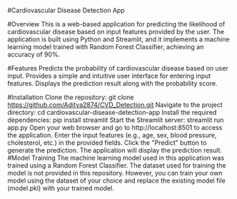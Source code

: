 #Cardiovascular Disease Detection App

#Overview
This is a web-based application for predicting the likelihood of cardiovascular disease based on input features provided by the user. The application is built using Python and Streamlit, and it implements a machine learning model trained with Random Forest Classifier, achieving an accuracy of 90%.

#Features
Predicts the probability of cardiovascular disease based on user input.
Provides a simple and intuitive user interface for entering input features.
Displays the prediction result along with the probability score.

#Installation
Clone the repository: git clone https://github.com/Aditya2874/CVD_Detection.git
Navigate to the project directory: cd cardiovascular-disease-detection-app
Install the required dependencies: pip install streamlit
Start the Streamlit server:
streamlit run app.py
Open your web browser and go to http://localhost:8501 to access the application.
Enter the input features (e.g., age, sex, blood pressure, cholesterol, etc.) in the provided fields.
Click the "Predict" button to generate the prediction. The application will display the prediction result.
#Model Training
The machine learning model used in this application was trained using a Random Forest Classifier. The dataset used for training the model is not provided in this repository. However, you can train your own model using the dataset of your choice and replace the existing model file (model.pkl) with your trained model.

